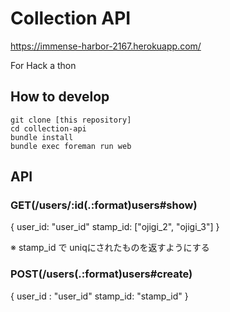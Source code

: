 # Collection API

https://immense-harbor-2167.herokuapp.com/

For Hack a thon

## How to develop

```
git clone [this repository]
cd collection-api
bundle install
bundle exec foreman run web
```

## API

### GET(/users/:id(.:format)users#show)

{
 user_id: "user_id"
 stamp_id: ["ojigi_2", "ojigi_3"]
}

※ stamp_id で uniqにされたものを返すようにする

### POST(/users(.:format)users#create)
{
  user_id : "user_id"
  stamp_id: "stamp_id"
}

